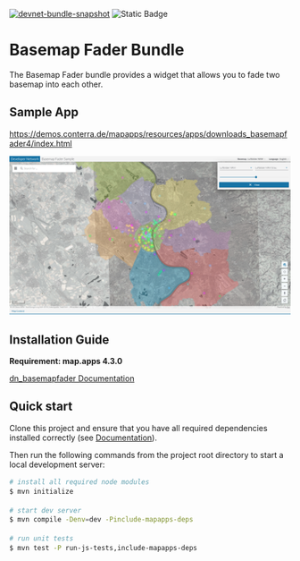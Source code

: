 [![devnet-bundle-snapshot](https://github.com/conterra/mapapps-basemap-fader/actions/workflows/devnet-bundle-snapshot.yml/badge.svg)](https://github.com/conterra/mapapps-basemap-fader/actions/workflows/devnet-bundle-snapshot.yml)
![Static Badge](https://img.shields.io/badge/tested_for_map.apps-4.17.0-%20?labelColor=%233E464F&color=%232FC050)

# Basemap Fader Bundle
The Basemap Fader bundle provides a widget that allows you to fade two basemap into each other.

## Sample App

https://demos.conterra.de/mapapps/resources/apps/downloads_basemapfader4/index.html

![Screenshot Sample App Basemap Fader](https://github.com/conterra/mapapps-basemap-fader/blob/master/screenshot.PNG)

## Installation Guide

**Requirement: map.apps 4.3.0**

[dn_basemapfader Documentation](https://github.com/conterra/mapapps-basemap-fader/tree/master/src/main/js/bundles/dn_basemapfader)

## Quick start

Clone this project and ensure that you have all required dependencies installed correctly (see [Documentation](https://docs.conterra.de/en/mapapps/latest/developersguide/getting-started/set-up-development-environment.html)).

Then run the following commands from the project root directory to start a local development server:

```bash
# install all required node modules
$ mvn initialize

# start dev server
$ mvn compile -Denv=dev -Pinclude-mapapps-deps

# run unit tests
$ mvn test -P run-js-tests,include-mapapps-deps
```
